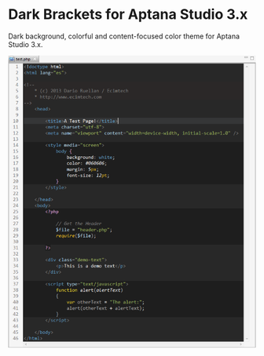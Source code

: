# Dark Brackets for Aptana Studio 3.x

Dark background, colorful and content-focused color theme for Aptana Studio 3.x.

![Dark Brackets Theme][1]

[1]: https://raw.githubusercontent.com/druellan/dark-brackets-theme/master/screenshot.png
